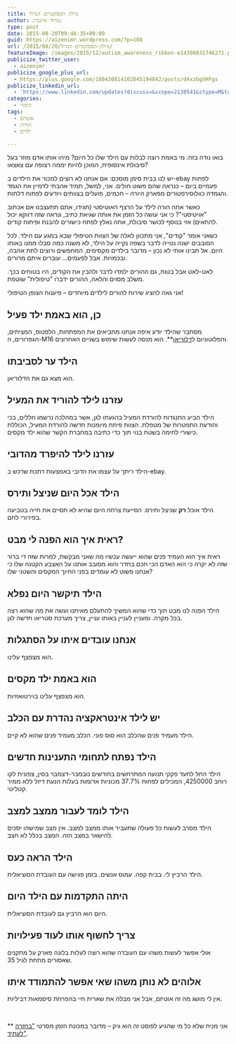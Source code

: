 ```yaml
---
title: מילון הספקטרום הגדול
author: נמרוד איזנברג
type: post
date: 2015-08-20T09:48:35+00:00
guid: https://aizenimr.wordpress.com/?p=108
url: /2015/08/20/מילון-הספקטרום-הגדול/
featureImage: /images/2015/12/autism_awareness_ribbon-e14398831746271.png
publicize_twitter_user:
  - aizenimr
publicize_google_plus_url:
  - https://plus.google.com/108430814102045194842/posts/d4xzbgVHFgs
publicize_linkedin_url:
  - 'https://www.linkedin.com/updates?discuss=&scope=2138541&stype=M&topic=6040066718322225152&type=U&a=SCqX'
categories:
  - הומור
tags:
  - אוטיזם
  - הורות
  - ילדים

---
```

בואו נודה בזה: מי באמת רוצה לבלות עם הילד שלו כל היום? מיהו אותו אדם מוזר בעל סיבולת אינסופית, המוכן להיות יממה רצופה עם צאצאו?

יש לנו בבית סימן מוסכם: אם אנחנו לא רוצים למכור את הילדים ב-ebay לפחות פעמיים ביום &#8211; כנראה שהם פשוט חולים. אני, למשל, תמיד אהבתי לדמיין את הגמד והגמדה כוולוסירפטורים מפארק היורה &#8211; חכמים, פועלים בצוותים ויודעים לפתוח דלתות.

כאשר אתה הורה לילד על הרצף האוטיסטי (תגידו, אתם תתעצבנו אם אכתוב "אויטיסטי"? כי אני עושה כל הזמן את אותה שגיאת כתיב, ונראה שזה דווקא יכול להתאים) אזי בנוסף לכושר סיבולת, אתה נאלץ לפתח כישורים להבנת ופיתוח קודים.

כשאני אומר "קודים", אני מתכוון לאלה של הצוות הטיפולי שבא במגע עם הילד. לכל הסובבים ישנה נטייה לדבר בשפה נקייה על הילד, לא משנה כמה סבלו ממנו באותו היום. אל תבינו אותי לא נכון &#8211; מדובר בילדים מקסימים, המחפשים ורוצים לתת אהבה, ובכמויות. אבל לפעמים&#8230; עוברים איתם מרורים.

לאט-לאט אבל בטוח, גם ההורים ילמדו לדבר ולהבין את הקודים, היו בטוחים בכך. משלב מסוים והלאה, ההורים ידברו "טיפולית" שוטפת.

אני גאה להציג שירות להורים לילדים מיוחדים &#8211; פיענוח הצופן הטיפולי!

## כן, הוא באמת ילד פעיל

מסתבר שהילד יודע איפה אנחנו מחביאים את המפתחות, הלפטופ, המציתים, הגפרורים, ה-M16 והפלוטוניום ל<a href="https://www.youtube.com/watch?v=pLRk4xG-JCI" target="_blank" rel="noopener noreferrer">דלוריאן</a>**. הוא מנסה לעשות שימוש בשניים האחרונים.

## הילד ער לסביבתו

הוא מצא גם את הדלוריאן.

## עזרנו לילד להוריד את המעיל

הילד הביע התנגדות להורדת המעיל בהגעתו לגן, אשר במהלכה נרשמו חללים, בכי והודעת התפטרות של מטפלת. הצוות פיתח מיומנות חדשה להורדת המעיל, הכוללת כישורי לחימה בשטח בנוי תוך כדי כתיבה במחברת הקשר שהוא ילד מקסים.

## עזרנו לילד להיפרד מהדובי

הילד ריתך על עצמו את הדובי באמצעות רתכת שרכש ב-ebay.

## הילד אכל היום שניצל ותירס

הילד אוכל **רק** שניצל ותירס. הסייעת צרחה היום שהיא לא תסיים את חייה בטביעה בפירורי לחם.

## ראית איך הוא הפנה לי מבט?

ראית איך הוא העמיד פנים שהוא ייעשה עכשיו מה שאני מבקשת, למרות שזה די ברור שזה לא יקרה כי הוא האדם הכי חכם בחדר והוא מסובב אותנו על האצבע הקטנה שלו כי אנחנו פשוט לא עומדים בפני החיוך המקסים והשטני שלו?

## הילד תיקשר היום נפלא

הילד הפנה לנו מבט תוך כדי שהוא המשיך להתעלם מאיתנו ועשה את מה שהוא רצה בכל מקרה. ומעניין לעניין באותו עניין, צריך מערכת סטריאו חדשה לגן.

## אנחנו עובדים איתו על הסתגלות

הוא מצפצף עלינו.

## הוא באמת ילד מקסים

הוא מצפצף עלינו בוירטואוזיות.

## יש לילד אינטראקציה נהדרת עם הכלב

הילד מעמיד פנים שהכלב הוא סוס פוני. הכלב מעמיד פנים שהוא לא קיים.

## הילד נפתח לתחומי התענינות חדשים

הילד החל לתעד פקקי תנועה המתרחשים בחודשים נובמבר-דצמבר בסין, צפונית לקו רוחב 4250000, המכילים לפחות 37.7% מכוניות אדומות בעלות הנעת דיזל ללא ממיר קטליטי.

## הילד לומד לעבור ממצב למצב

הילד מסרב לעשות כל פעולה שתעביר אותו ממצב למצב. אין מצב שמישהו יסכים להישאר במצב הזה. המצב בכלל לא חצב.

## הילד הראה כעס

הילד הרביץ לי. בבית קפה. עמוס אנשים. בזמן פגישה עם העובדת הסוציאלית.

## היתה התקדמות עם הילד היום

היום הוא הרביץ גם לעובדת הסוציאלית.

## צריך לחשוף אותו לעוד פעילויות

אולי אפשר לעשות משהו עם העובדה שהוא רוצה לעלות בלונה פארק על מתקנים שאסורים מתחת לגיל 35.

## אלוהים לא נותן משהו שאי אפשר להתמודד איתו

אין לי מושג מה זה אוטיזם, אבל אני מבלה את שארית חיי בהפרחת סיסמאות דביליות.

&nbsp;

** אני מניח שלא כל מי שהגיע לפוסט זה הוא גיק &#8211; מדובר במכונת הזמן מסרטי <a href="http://www.imdb.com/title/tt0088763/" target="_blank" rel="noopener noreferrer">"בחזרה לעתיד"</a>.
